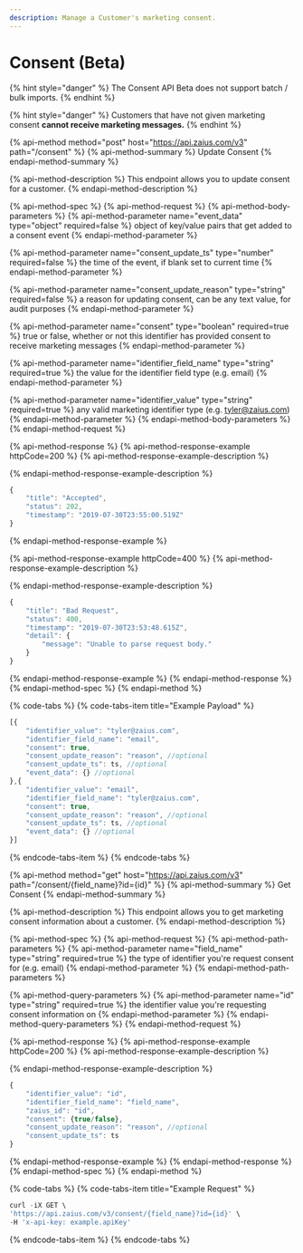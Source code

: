 ```yaml
---
description: Manage a Customer's marketing consent.
---
```


# Consent \(Beta\)

{% hint style="danger" %}
The Consent API Beta does not support batch / bulk imports.
{% endhint %}

{% hint style="danger" %}
Customers that have not given marketing consent **cannot receive marketing messages.**
{% endhint %}

{% api-method method="post" host="https://api.zaius.com/v3" path="/consent" %}
{% api-method-summary %}
Update Consent
{% endapi-method-summary %}

{% api-method-description %}
This endpoint allows you to update consent for a customer.
{% endapi-method-description %}

{% api-method-spec %}
{% api-method-request %}
{% api-method-body-parameters %}
{% api-method-parameter name="event\_data" type="object" required=false %}
object of key/value pairs that get added to a consent event
{% endapi-method-parameter %}

{% api-method-parameter name="consent\_update\_ts" type="number" required=false %}
the time of the event, if blank set to current time
{% endapi-method-parameter %}

{% api-method-parameter name="consent\_update\_reason" type="string" required=false %}
a reason for updating consent, can be any text value, for audit purposes
{% endapi-method-parameter %}

{% api-method-parameter name="consent" type="boolean" required=true %}
true or false, whether or not this identifier has provided consent to receive marketing messages
{% endapi-method-parameter %}

{% api-method-parameter name="identifier\_field\_name" type="string" required=true %}
the value for the identifier field type \(e.g. email\)
{% endapi-method-parameter %}

{% api-method-parameter name="identifier\_value" type="string" required=true %}
any valid marketing identifier type \(e.g. tyler@zaius.com\)
{% endapi-method-parameter %}
{% endapi-method-body-parameters %}
{% endapi-method-request %}

{% api-method-response %}
{% api-method-response-example httpCode=200 %}
{% api-method-response-example-description %}

{% endapi-method-response-example-description %}

```javascript
{
    "title": "Accepted",
    "status": 202,
    "timestamp": "2019-07-30T23:55:00.519Z"
}
```
{% endapi-method-response-example %}

{% api-method-response-example httpCode=400 %}
{% api-method-response-example-description %}

{% endapi-method-response-example-description %}

```javascript
{
    "title": "Bad Request",
    "status": 400,
    "timestamp": "2019-07-30T23:53:48.615Z",
    "detail": {
        "message": "Unable to parse request body."
    }
}
```
{% endapi-method-response-example %}
{% endapi-method-response %}
{% endapi-method-spec %}
{% endapi-method %}

{% code-tabs %}
{% code-tabs-item title="Example Payload" %}
```javascript
[{
	"identifier_value": "tyler@zaius.com",
	"identifier_field_name": "email",
	"consent": true, 
	"consent_update_reason": "reason", //optional
	"consent_update_ts": ts, //optional
	"event_data": {} //optional
},{
	"identifier_value": "email",
	"identifier_field_name": "tyler@zaius.com",
	"consent": true,
	"consent_update_reason": "reason", //optional
	"consent_update_ts": ts, //optional
	"event_data": {} //optional
}]
```
{% endcode-tabs-item %}
{% endcode-tabs %}

{% api-method method="get" host="https://api.zaius.com/v3" path="/consent/{field\_name}?id={id}" %}
{% api-method-summary %}
Get Consent
{% endapi-method-summary %}

{% api-method-description %}
This endpoint allows you to get marketing consent information about a customer.
{% endapi-method-description %}

{% api-method-spec %}
{% api-method-request %}
{% api-method-path-parameters %}
{% api-method-parameter name="field\_name" type="string" required=true %}
the type of identifier you're request consent for \(e.g. email\)
{% endapi-method-parameter %}
{% endapi-method-path-parameters %}

{% api-method-query-parameters %}
{% api-method-parameter name="id" type="string" required=true %}
the identifier value you're requesting consent information on
{% endapi-method-parameter %}
{% endapi-method-query-parameters %}
{% endapi-method-request %}

{% api-method-response %}
{% api-method-response-example httpCode=200 %}
{% api-method-response-example-description %}

{% endapi-method-response-example-description %}

```javascript
{
	"identifier_value": "id",
	"identifier_field_name": "field_name",
	"zaius_id": "id",
	"consent": {true/false},
	"consent_update_reason": "reason", //optional
	"consent_update_ts": ts
}
```
{% endapi-method-response-example %}
{% endapi-method-response %}
{% endapi-method-spec %}
{% endapi-method %}

{% code-tabs %}
{% code-tabs-item title="Example Request" %}
```javascript
curl -iX GET \
'https://api.zaius.com/v3/consent/{field_name}?id={id}' \
-H 'x-api-key: example.apiKey'
```
{% endcode-tabs-item %}
{% endcode-tabs %}

